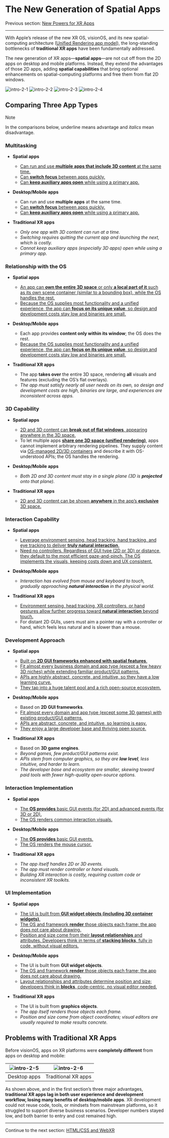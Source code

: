 # The New Generation of Spatial Apps

Previous section: [New Powers for XR Apps](new-powers-for-xr-apps.md)

---

With Apple’s release of the new XR OS, visionOS, and its new spatial-computing architecture ([Unified Rendering app model](https://developer.picoxr.com/news/multi-app-rendering/)), the long-standing bottlenecks of **traditional XR apps** have been fundamentally addressed.

The new generation of XR apps—**spatial apps**—are not cut off from the 2D apps on desktop and mobile platforms. Instead, they extend the advantages of those 2D apps, adding **spatial capabilities** that bring optional enhancements on spatial-computing platforms and free them from flat 2D windows.

![intro-2-1](../../assets/intro/intro-2-1-1.gif)
![intro-2-2](../../assets/intro/intro-2-2.png)
![intro-2-3](../../assets/intro/intro-2-3.png)
![intro-2-4](../../assets/intro/intro-2-4.png)

## Comparing Three App Types

> [!NOTE]
> In the comparisons below, underline means advantage and *italics* mean disadvantage.

### Multitasking

- **Spatial apps**
  - <ins>Can run and use **multiple [apps that include 3D content](#)** at the same time.</ins>
  - <ins>Can **switch focus** between apps quickly.</ins>
  - <ins>Can **keep auxiliary apps open** while using a primary app.</ins>

- **Desktop/Mobile apps**
  - Can run and use **multiple apps** at the same time.
  - <ins>Can **switch focus** between apps quickly.</ins>
  - <ins>Can **keep auxiliary apps open** while using a primary app.</ins>

- **Traditional XR apps**
  - *Only one app with 3D content can run at a time.*
  - *Switching requires quitting the current app and launching the next, which is costly.*
  - *Cannot keep auxiliary apps (especially 3D apps) open while using a primary app.*

### Relationship with the OS

- **Spatial apps**
  - <ins>An app can [**own the entire 3D space**](#) or only [**a local part of it**](#) such as its own [scene container (similar to a bounding box)](#), while the OS handles the rest.</ins>
  - <ins>Because the OS supplies most functionality and a unified experience, the app can [**focus on its unique value**](#), so design and development costs stay low and binaries are small.</ins>

- **Desktop/Mobile apps**
  - Each app provides **content only within its window**; the OS does the rest.
  - <ins>Because the OS supplies most functionality and a unified experience, the app can **focus on its unique value**, so design and development costs stay low and binaries are small.</ins>

- **Traditional XR apps**
  - The app **takes over** the entire 3D space, rendering **all** visuals and features (excluding the OS’s flat overlays).
  - *The app must satisfy nearly all user needs on its own, so design and development costs are high, binaries are large, and experiences are inconsistent across apps.*

### 3D Capability

- **Spatial apps**
  - <ins>2D and 3D content can [**break out of flat windows**](#), appearing anywhere in the 3D space.</ins>
  - To let multiple apps [**share one 3D space (unified rendering)**](#), apps cannot implement arbitrary rendering pipelines. They supply content via [OS-managed 2D/3D containers](#) and describe it with OS-understood APIs; the OS handles the rendering.

- **Desktop/Mobile apps**
  - *Both 2D and 3D content must stay in a single plane (3D is **projected** onto that plane).*

- **Traditional XR apps**
  - <ins>2D and 3D content can be shown **anywhere** in the app’s **exclusive** 3D space.</ins>

### Interaction Capability

- **Spatial apps**
  - <ins>Leverage environment sensing, head tracking, hand tracking, and eye tracking to deliver [**truly natural interaction**](#).</ins>
  - <ins>Need no controllers. Regardless of GUI type (2D or 3D) or distance, they default to the most efficient [gaze-and-pinch](#). The OS implements the visuals, keeping costs down and UX consistent.</ins>

- **Desktop/Mobile apps**
  - *Interaction has evolved from mouse and keyboard to touch, gradually approaching **natural interaction** in the physical world.*

- **Traditional XR apps**
  - <ins>Environment sensing, head tracking, XR controllers, or hand gestures allow further progress toward **natural interaction** beyond touch.</ins>
  - For distant 2D GUIs, users must aim a pointer ray with a controller or hand, which feels less natural and is slower than a mouse.

### Development Approach

- **Spatial apps**
  - <ins>Built on [**2D GUI frameworks enhanced with spatial features**](#).</ins>
  - <ins>Fit almost every business domain and app type (except a few heavy 3D niches) while extending familiar product/GUI patterns.</ins>
  - <ins>[APIs](#) are highly abstract, concrete, and intuitive, so they have a low learning curve.</ins>
  - <ins>They tap into a huge talent pool and a rich open-source ecosystem.</ins>

- **Desktop/Mobile apps**
  - Based on **2D GUI frameworks**.
  - <ins>Fit almost every domain and app type (except some 3D games) with existing product/GUI patterns.</ins>
  - <ins>APIs are abstract, concrete, and intuitive, so learning is easy.</ins>
  - <ins>They enjoy a large developer base and thriving open source.</ins>

- **Traditional XR apps**
  - Based on **3D game engines**.
  - *Beyond games, few product/GUI patterns exist.*
  - *APIs stem from computer graphics, so they are **low level**, less intuitive, and harder to learn.*
  - *The developer base and ecosystem are smaller, skewing toward paid tools with fewer high-quality open-source options.*

### Interaction Implementation

- **Spatial apps**
  - <ins>The **OS provides** [basic GUI events (for 2D)](#) and [advanced events (for 3D or 2D)](#).</ins>
  - <ins>The OS renders common interaction visuals.</ins>

- **Desktop/Mobile apps**
  - <ins>The **OS provides** basic GUI events.</ins>
  - <ins>The OS renders the mouse cursor.</ins>

- **Traditional XR apps**
  - *The app itself handles 2D or 3D events.*
  - *The app must render controller or hand visuals.*
  - *Building XR interaction is costly, requiring custom code or inconsistent XR toolkits.*

### UI Implementation

- **Spatial apps**
  - <ins>The UI is built from **GUI widget objects (including [3D container widgets](#))**.</ins>
  - <ins>The OS and framework **render** those objects each frame; the app does not care about drawing.</ins>
  - <ins>Position and size come from their [**layout relationships**](#) and attributes. Developers think in terms of **stacking blocks**, fully in code, without visual editors.</ins>

- **Desktop/Mobile apps**
  - The UI is built from **GUI widget objects**.
  - <ins>The OS and framework **render** those objects each frame; the app does not care about drawing.</ins>
  - <ins>Layout relationships and attributes determine position and size; developers think in **blocks**, code-centric, no visual editor needed.</ins>

- **Traditional XR apps**
  - The UI is built from **graphics objects**.
  - *The app itself renders those objects each frame.*
  - *Position and size come from object coordinates; visual editors are usually required to make results concrete.*

## Problems with Traditional XR Apps

Before visionOS, apps on XR platforms were **completely different** from apps on desktop and mobile:

| ![intro-2-5](../../assets/intro/intro-2-5.png) | ![intro-2-6](../../assets/intro/intro-2-6.png) |
|:---:|:---:|
| Desktop apps | Traditional XR apps |

As shown above, and in the first section’s three major advantages, **traditional XR apps lag in both user experience and development workflow, losing many benefits of desktop/mobile apps**. XR development could not reuse code, tools, or mindsets from mainstream platforms, so it struggled to support diverse business scenarios. Developer numbers stayed low, and both barrier to entry and cost remained high.

---

Continue to the next section: [HTML/CSS and WebXR](html-css-and-webxr.md)
